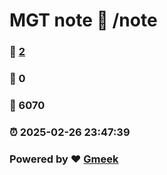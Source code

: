 # MGT note :link: /note 
### :page_facing_up: [2](/note/tag.html) 
### :speech_balloon: 0 
### :hibiscus: 6070 
### :alarm_clock: 2025-02-26 23:47:39 
### Powered by :heart: [Gmeek](https://github.com/Meekdai/Gmeek)
